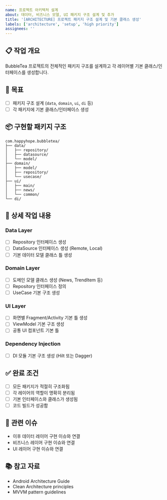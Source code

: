 ```yaml
---
name: 프로젝트 아키텍처 설계
about: 데이터, 비즈니스 모델, UI 패키지 구조 설계 및 추가
title: '[ARCHITECTURE] 프로젝트 패키지 구조 설계 및 기본 클래스 생성'
labels: ['architecture', 'setup', 'high priority']
assignees: ''
---
```


## 📋 작업 개요
BubbleTea 프로젝트의 전체적인 패키지 구조를 설계하고 각 레이어별 기본 클래스/인터페이스를 생성합니다.

## 🎯 목표
- [ ] 패키지 구조 설계 (`data`, `domain`, `ui`, `di` 등)
- [ ] 각 패키지에 기본 클래스/인터페이스 생성

## 📦 구현할 패키지 구조
```
com.happyhope.bubbletea/
├── data/
│   ├── repository/
│   ├── datasource/
│   └── model/
├── domain/
│   ├── model/
│   ├── repository/
│   └── usecase/
├── ui/
│   ├── main/
│   ├── news/
│   └── common/
└── di/
```

## 📝 상세 작업 내용

### Data Layer
- [ ] Repository 인터페이스 생성
- [ ] DataSource 인터페이스 생성 (Remote, Local)
- [ ] 기본 데이터 모델 클래스 틀 생성

### Domain Layer  
- [ ] 도메인 모델 클래스 생성 (News, TrendItem 등)
- [ ] Repository 인터페이스 정의
- [ ] UseCase 기본 구조 생성

### UI Layer
- [ ] 화면별 Fragment/Activity 기본 틀 생성
- [ ] ViewModel 기본 구조 생성
- [ ] 공통 UI 컴포넌트 기본 틀

### Dependency Injection
- [ ] DI 모듈 기본 구조 생성 (Hilt 또는 Dagger)

## ✅ 완료 조건
- [ ] 모든 패키지가 적절히 구조화됨
- [ ] 각 레이어의 역할이 명확히 분리됨
- [ ] 기본 인터페이스와 클래스가 생성됨
- [ ] 코드 빌드가 성공함

## 🔗 관련 이슈
- 이후 데이터 레이어 구현 이슈와 연결
- 비즈니스 레이어 구현 이슈와 연결
- UI 레이어 구현 이슈와 연결

## 📚 참고 자료
- Android Architecture Guide
- Clean Architecture principles
- MVVM pattern guidelines